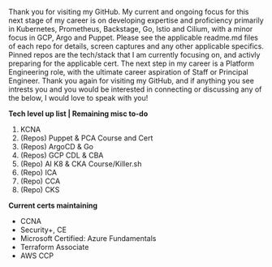 Thank you for visiting my GitHub. My current and ongoing focus for this next stage of my career is on developing expertise and proficiency primarily in Kubernetes, Prometheus, Backstage, Go, Istio and Cilium, with a minor focus in GCP, Argo and Puppet. Please see the applicable readme.md files of each repo for details, screen captures and any other applicable specifics. Pinned repos are the tech/stack that I am currently focusing on, and activly preparing for the applicable cert. The next step in my career is a Platform Engineering role, with the ultimate career aspiration of Staff or Principal Engineer. Thank you again for visiting my GitHub, and if anything you see intrests you and you would be interested in connecting or discussing any of the below, I would love to speak with you!

**Tech level up list | Remaining misc to-do**
1. KCNA
2. (Repos) Puppet & PCA Course and Cert 
3. (Repos) ArgoCD & Go 
4. (Repos) GCP CDL & CBA 
5. (Repo) AI K8 & CKA Course/Killer.sh 
6. (Repo) ICA 
7. (Repo) CCA 
8. (Repo) CKS

**Current certs maintaining**
- CCNA 
- Security+, CE 
- Microsoft Certified: Azure Fundamentals 
- Terraform Associate 
- AWS CCP 
